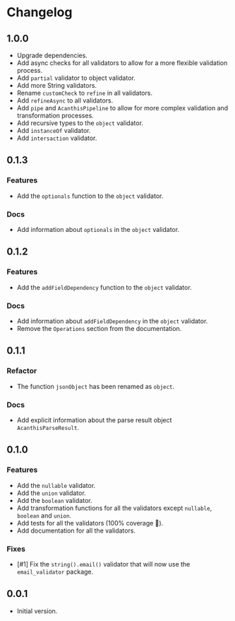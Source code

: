 # Changelog

## 1.0.0

- Upgrade dependencies.
- Add async checks for all validators to allow for a more flexible validation process.
- Add `partial` validator to object validator.
- Add more String validators.
- Rename `customCheck` to `refine` in all validators.
- Add `refineAsync` to all validators.
- Add `pipe` and  `AcanthisPipeline` to allow for more complex validation and transformation processes.
- Add recursive types to the `object` validator.
- Add `instanceOf` validator.
- Add `intersaction` validator.

## 0.1.3

### Features

- Add the `optionals` function to the `object` validator.

### Docs

- Add information about `optionals` in the `object` validator.

## 0.1.2

### Features

- Add the `addFieldDependency` function to the `object` validator.

### Docs

- Add information about `addFieldDependency` in the `object` validator.
- Remove the `Operations` section from the documentation.

## 0.1.1

### Refactor

- The function `jsonObject` has been renamed as `object`.

### Docs

- Add explicit information about the parse result object `AcanthisParseResult`.

## 0.1.0

### Features

- Add the `nullable` validator.
- Add the `union` validator.
- Add the `boolean` validator.
- Add transformation functions for all the validators except `nullable`, `boolean` and `union`.
- Add tests for all the validators (100% coverage 🎉).
- Add documentation for all the validators.

### Fixes

- [#1] Fix the `string().email()` validator that will now use the `email_validator` package.

## 0.0.1

- Initial version.

